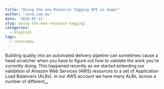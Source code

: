 ```yaml
---
title: "Using the new Resource Tagging API in anger"
author: 'cevo.com.au'
date: '2018-05-11'
slug: using-the-new-resource-tagging
categories:
  - bloglink
tags:
  - cevocomau
---
```


Building quality into an automated delivery pipeline can sometimes cause a head scratcher when you have to figure out how to validate the work you're currently doing. This happened recently as we started extending our validation of Amazon Web Services (AWS) resources to a set of Application Load Balancers (ALBs). In our AWS account we have many ALBs, across a number of different[... <i class="fas fa-external-link-alt"></i>](https://cevo.com.au/post/2018-05-10-aws-resource-tagging-api/)

